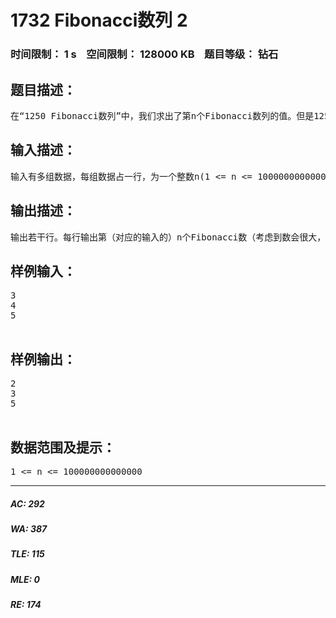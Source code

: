 # 1732 Fibonacci数列 2   
### 时间限制： 1 s&nbsp;&nbsp;&nbsp;&nbsp;空间限制： 128000 KB&nbsp;&nbsp;&nbsp;&nbsp;题目等级： 钻石  
## 题目描述：  

<pre>
在“1250 Fibonacci数列”中，我们求出了第n个Fibonacci数列的值。但是1250中，n<=109。现在，你的任务仍然是求出第n个Fibonacci数列的值，但是注意：n为整数，且1 <= n <= 100000000000000
</pre>
  
  
## 输入描述：  

<pre>
输入有多组数据，每组数据占一行，为一个整数n(1 <= n <= 100000000000000)
</pre>
  
  
## 输出描述：  

<pre>
输出若干行。每行输出第（对应的输入的）n个Fibonacci数（考虑到数会很大，mod 1000000007）
</pre>
  
  
## 样例输入：  

<pre>
3  
4  
5
 
</pre>
  
  
## 样例输出：  

<pre>
2  
3  
5
 
</pre>
  
  
## 数据范围及提示：  

<pre>
1 <= n <= 100000000000000
</pre>
  
  
***  

##### AC: 292  
##### WA: 387  
##### TLE: 115  
##### MLE: 0  
##### RE: 174  
